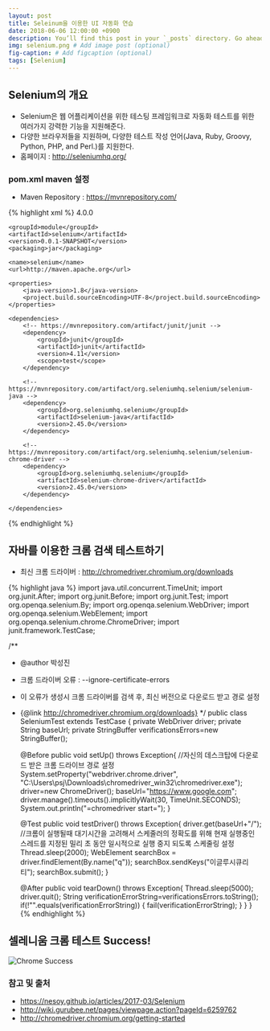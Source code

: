 ```yaml
---
layout: post
title: Seleinum을 이용한 UI 자동화 연습
date: 2018-06-06 12:00:00 +0900
description: You’ll find this post in your `_posts` directory. Go ahead and edit it and re-build the site to see your changes. # Add post description (optional)
img: selenium.png # Add image post (optional)
fig-caption: # Add figcaption (optional)
tags: [Selenium]
---
```

## Selenium의 개요
- Selenium은 웹 어플리케이션을 위한 테스팅 프레임워크로 자동화 테스트를 위한 여러가지 강력한 기능을 지원해준다.
- 다양한 브라우저들을 지원하며, 다양한 테스트 작성 언어(Java, Ruby, Groovy, Python, PHP, and Perl.)를 지원한다.
- 홈페이지 : http://seleniumhq.org/

### pom.xml maven 설정
- Maven Repository : https://mvnrepository.com/ 

{% highlight xml %}
<project xmlns="http://maven.apache.org/POM/4.0.0"
	xmlns:xsi="http://www.w3.org/2001/XMLSchema-instance"
	xsi:schemaLocation="http://maven.apache.org/POM/4.0.0 http://maven.apache.org/xsd/maven-4.0.0.xsd">
	<modelVersion>4.0.0</modelVersion>

	<groupId>module</groupId>
	<artifactId>selenium</artifactId>
	<version>0.0.1-SNAPSHOT</version>
	<packaging>jar</packaging>

	<name>selenium</name>
	<url>http://maven.apache.org</url>

	<properties>
		<java-version>1.8</java-version>
		<project.build.sourceEncoding>UTF-8</project.build.sourceEncoding>
	</properties>

	<dependencies>
		<!-- https://mvnrepository.com/artifact/junit/junit -->
		<dependency>
			<groupId>junit</groupId>
			<artifactId>junit</artifactId>
			<version>4.11</version>
			<scope>test</scope>
		</dependency>

		<!-- https://mvnrepository.com/artifact/org.seleniumhq.selenium/selenium-java -->
		<dependency>
			<groupId>org.seleniumhq.selenium</groupId>
			<artifactId>selenium-java</artifactId>
			<version>2.45.0</version>
		</dependency>

		<!-- https://mvnrepository.com/artifact/org.seleniumhq.selenium/selenium-chrome-driver -->
		<dependency>
			<groupId>org.seleniumhq.selenium</groupId>
			<artifactId>selenium-chrome-driver</artifactId>
			<version>2.45.0</version>
		</dependency>

	</dependencies>
</project>
{% endhighlight %}


## 자바를 이용한 크롬 검색 테스트하기
- 최신 크롬 드라이버 : http://chromedriver.chromium.org/downloads

{% highlight java %}
import java.util.concurrent.TimeUnit;
import org.junit.After;
import org.junit.Before;
import org.junit.Test;
import org.openqa.selenium.By;
import org.openqa.selenium.WebDriver;
import org.openqa.selenium.WebElement;
import org.openqa.selenium.chrome.ChromeDriver;
import junit.framework.TestCase;

/**
 * @author 박성진
 * 크롬 드라이버 오류 : --ignore-certificate-errors
 * 이 오류가 생성시 크롬 드라이버를 검색 후,  최신 버전으로 다운로드 받고 경로 설정
 * {@link http://chromedriver.chromium.org/downloads}
 */
public class SeleniumTest extends TestCase {
	private WebDriver driver;
	private String baseUrl;
	private StringBuffer verificationsErrors=new StringBuffer();
	
	@Before
	public void setUp() throws Exception{
        //자신의 데스크탑에 다운로드 받은 크롬 드라이브 경로 설정
		System.setProperty("webdriver.chrome.driver", "C:\\Users\\psj\\Downloads\\chromedriver_win32\\chromedriver.exe");
		driver=new ChromeDriver();
		baseUrl="https://www.google.com";
		driver.manage().timeouts().implicitlyWait(30, TimeUnit.SECONDS);
		System.out.println("=chromedriver start=");
	}
	
	@Test
	public void testDriver() throws Exception{
		driver.get(baseUrl+"/");
		 //크롬이 실행될때 대기시간을 고려해서 스케줄러의 정확도를 위해 현재 실행중인 스레드를 지정된 밀리 초 동안 일시적으로 실행 중지 되도록 스케줄링 설정
		 Thread.sleep(2000);
		  WebElement searchBox = driver.findElement(By.name("q"));
		  searchBox.sendKeys("이글루시큐리티");
		  searchBox.submit();
	}
	
	@After
	public void tearDown() throws Exception{
		Thread.sleep(5000);
		driver.quit();
		String verificationErrorString=verificationsErrors.toString();
		if(!"".equals(verificationErrorString)) {
			fail(verificationErrorString);
		}
	}
}
{% endhighlight %}

## 셀레니움 크롬 테스트 Success!
![Chrome Success]({{site.baseurl}}/assets/img/chromeTest.png)



### 참고 및 출처
- https://nesoy.github.io/articles/2017-03/Selenium
- http://wiki.gurubee.net/pages/viewpage.action?pageId=6259762
- http://chromedriver.chromium.org/getting-started